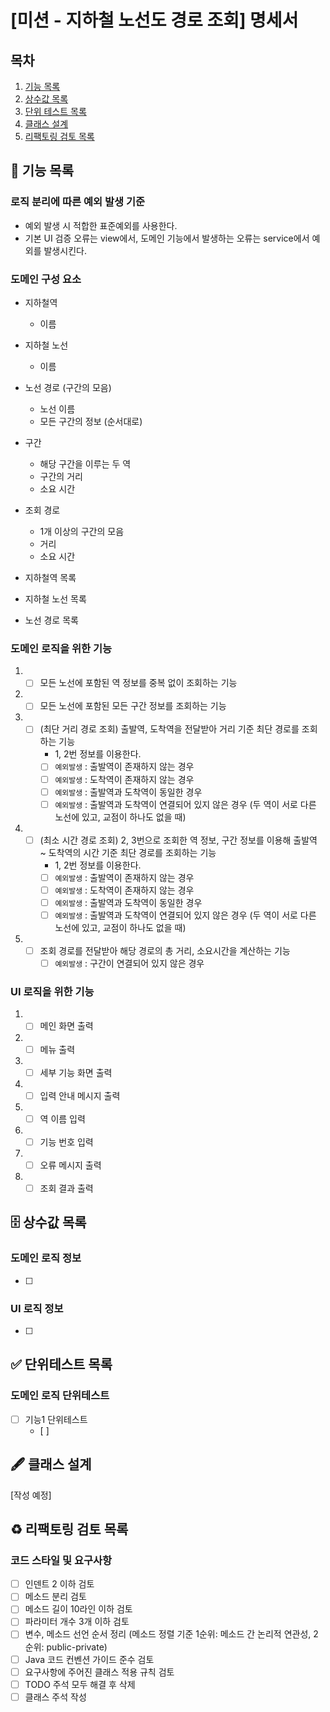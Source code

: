 # [미션 - 지하철 노선도 경로 조회] 명세서

## 목차

1. [기능 목록](#-기능-목록)
2. [상수값 목록](#-상수값-목록)
3. [단위 테스트 목록](#-단위테스트-목록)
4. [클래스 설계](#-클래스-설계)
5. [리팩토링 검토 목록](#%EF%B8%8F-리팩토링-검토-목록)

## 🚀 기능 목록

### 로직 분리에 따른 예외 발생 기준

- 예외 발생 시 적합한 표준예외를 사용한다.
- 기본 UI 검증 오류는 view에서, 도메인 기능에서 발생하는 오류는 service에서 예외를 발생시킨다.

### 도메인 구성 요소

- 지하철역
  - 이름
- 지하철 노선
  - 이름
- 노선 경로 (구간의 모음)
  - 노선 이름
  - 모든 구간의 정보 (순서대로)
- 구간
  - 해당 구간을 이루는 두 역
  - 구간의 거리
  - 소요 시간

- 조회 경로
  - 1개 이상의 구간의 모음
  - 거리
  - 소요 시간

- 지하철역 목록
- 지하철 노선 목록
- 노선 경로 목록

### 도메인 로직을 위한 기능

1. 
    - [ ] 모든 노선에 포함된 역 정보를 중복 없이 조회하는 기능
2. 
    - [ ] 모든 노선에 포함된 모든 구간 정보를 조회하는 기능
3. 
    - [ ] (최단 거리 경로 조회) 출발역, 도착역을 전달받아 거리 기준 최단 경로를 조회하는 기능 
      - 1, 2번 정보를 이용한다.
      - [ ] `예외발생` : 출발역이 존재하지 않는 경우
      - [ ] `예외발생` : 도착역이 존재하지 않는 경우
      - [ ] `예외발생` : 출발역과 도착역이 동일한 경우
      - [ ] `예외발생` : 출발역과 도착역이 연결되어 있지 않은 경우 (두 역이 서로 다른 노선에 있고, 교점이 하나도 없을 때)
4. 
    - [ ] (최소 시간 경로 조회) 2, 3번으로 조회한 역 정보, 구간 정보를 이용해 출발역 ~ 도착역의 시간 기준 최단 경로를 조회하는 기능 
      - 1, 2번 정보를 이용한다.
      - [ ] `예외발생` : 출발역이 존재하지 않는 경우
      - [ ] `예외발생` : 도착역이 존재하지 않는 경우
      - [ ] `예외발생` : 출발역과 도착역이 동일한 경우
      - [ ] `예외발생` : 출발역과 도착역이 연결되어 있지 않은 경우 (두 역이 서로 다른 노선에 있고, 교점이 하나도 없을 때)
5. 
    - [ ] 조회 경로를 전달받아 해당 경로의 총 거리, 소요시간을 계산하는 기능
      - [ ] `예외발생` : 구간이 연결되어 있지 않은 경우

### UI 로직을 위한 기능

1. 
    - [ ] 메인 화면 출력
2. 
    - [ ] 메뉴 출력
3. 
    - [ ] 세부 기능 화면 출력
4. 
    - [ ] 입력 안내 메시지 출력
5. 
    - [ ] 역 이름 입력
6. 
    - [ ] 기능 번호 입력
7. 
    - [ ] 오류 메시지 출력
8. 
    - [ ] 조회 결과 출력

## 🗄 상수값 목록

### 도메인 로직 정보

- [ ]

### UI 로직 정보

- [ ]

## ✅ 단위테스트 목록

### 도메인 로직 단위테스트

- [ ] 기능1 단위테스트
    - [ ] 

## 🖋 클래스 설계

[작성 예정]

## ♻️ 리팩토링 검토 목록

### 코드 스타일 및 요구사항

- [ ] 인덴트 2 이하 검토
- [ ] 메소드 분리 검토
- [ ] 메소드 길이 10라인 이하 검토
- [ ] 파라미터 개수 3개 이하 검토
- [ ] 변수, 메소드 선언 순서 정리 (메소드 정렬 기준 1순위: 메소드 간 논리적 연관성, 2순위: public-private)
- [ ] Java 코드 컨벤션 가이드 준수 검토
- [ ] 요구사항에 주어진 클래스 적용 규칙 검토
- [ ] TODO 주석 모두 해결 후 삭제
- [ ] 클래스 주석 작성